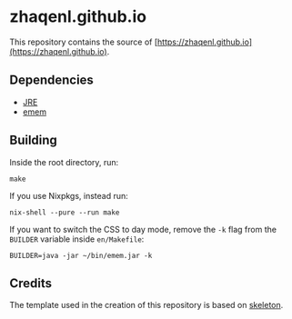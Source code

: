 zhaqenl.github.io
=================

This repository contains the source of [https://zhaqenl.github.io](https://zhaqenl.github.io).


Dependencies
------------

* [JRE](http://java.com/download)
* [emem](https://github.com/ebzzry/emem)


Building
--------

Inside the root directory, run:

    make

If you use Nixpkgs, instead run:

    nix-shell --pure --run make
    
If you want to switch the CSS to day mode, remove the `-k` flag from the `BUILDER` variable inside
`en/Makefile`:

    BUILDER=java -jar ~/bin/emem.jar -k
    

Credits
-------

The template used in the creation of this repository is based on
[skeleton](https://github.com/ebzzry/skeleton).
